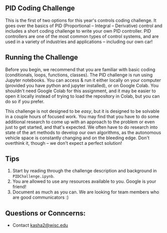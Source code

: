 ## PID Coding Challenge
This is the first of two options for this year's controls coding challenge. It goes over the basics of PID (Proportional – Integral – Derivative) control and includes a short coding challenge to write your
own PID controller. PID controllers are one of the most common types of control systems, and are used in a variety of industries and applications – including our 
own car!

## Running the Challenge
Before you begin, we recommend that you are familiar with basic coding (conditionals, loops, functions, classes). 
The PID challenge is run using Jupyter notebooks. You can access & run it either locally on your computer (provided you have python and jupyter installed), or on Google Colab. You shouldn't need Google Colab for this assignment, and it may be easier to open it locally instead of trying to load the repository in Colab, but you can do so if you prefer.

This challenge is not designed to be _easy_, but it is designed to be solvable in a couple hours of focused work. You 
may find that you have to do some additional research to come up with an approach to the problem or even just to get 
started, and that's expected. We often have to do research into state of the art methods
to develop our own algorithms, as the autonomous vehicle space is constantly changing and on 
the bleeding edge. Don't overthink it, though – we don't expect a perfect solution! 

## Tips
1. Start by reading through the challenge description and background in `PIDChallenge.ipynb`. 
2. You are allowed to use any resources available to you. Google is your friend!
3. Document as much as you can. We are looking for team members who are good communicators :)

## Questions or Conncerns:
- Contact kasha2@wisc.edu

